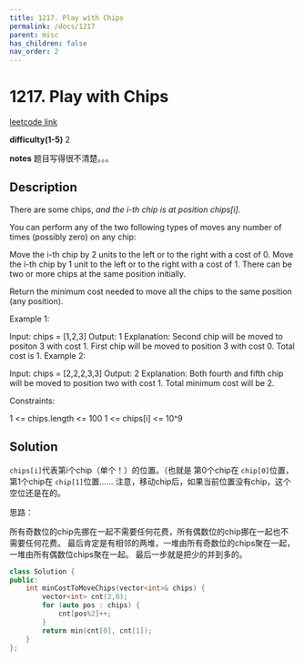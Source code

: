 ```yaml
---
title: 1217. Play with Chips
permalink: /docs/1217
parent: misc
has_children: false
nav_order: 2
---
```

# 1217. Play with Chips

[leetcode link](https://leetcode.com/problems/play-with-chips/)

**difficulty(1-5)** 
2

**notes** 
题目写得很不清楚。。。

## Description
There are some chips, *and the i-th chip is at position chips[i].*

You can perform any of the two following types of moves any number of times (possibly zero) on any chip:

Move the i-th chip by 2 units to the left or to the right with a cost of 0.
Move the i-th chip by 1 unit to the left or to the right with a cost of 1.
There can be two or more chips at the same position initially.

Return the minimum cost needed to move all the chips to the same position (any position).


Example 1:

Input: chips = [1,2,3]
Output: 1
Explanation: Second chip will be moved to positon 3 with cost 1. First chip will be moved to position 3 with cost 0. Total cost is 1.
Example 2:

Input: chips = [2,2,2,3,3]
Output: 2
Explanation: Both fourth and fifth chip will be moved to position two with cost 1. Total minimum cost will be 2.
 

Constraints:

1 <= chips.length <= 100
1 <= chips[i] <= 10^9

## Solution
`chips[i]`代表第i个chip（单个！）的位置。（也就是 第0个chip在 `chip[0]`位置，第1个chip在
`chip[1]`位置……
注意，移动chip后，如果当前位置没有chip，这个空位还是在的。

思路：

所有奇数位的chip先挪在一起不需要任何花费，所有偶数位的chip挪在一起也不需要任何花费。
最后肯定是有相邻的两堆，一堆由所有奇数位的chips聚在一起，一堆由所有偶数位chips聚在一起。
最后一步就是把少的并到多的。

```c++
class Solution {
public:
    int minCostToMoveChips(vector<int>& chips) {
        vector<int> cnt(2,0);
        for (auto pos : chips) {
            cnt[pos%2]++;
        }
        return min(cnt[0], cnt[1]);        
    }
};
``` 

<!-- 
Default label
{: .label }

Blue label
{: .label .label-blue }

Stable
{: .label .label-green }

New release
{: .label .label-purple }

Coming soon
{: .label .label-yellow }

Deprecated
{: .label .label-red } -->
